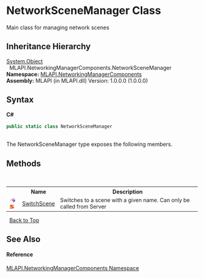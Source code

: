 # NetworkSceneManager Class
 

Main class for managing network scenes


## Inheritance Hierarchy
<a href="http://msdn2.microsoft.com/en-us/library/e5kfa45b" target="_blank">System.Object</a><br />&nbsp;&nbsp;MLAPI.NetworkingManagerComponents.NetworkSceneManager<br />
**Namespace:**&nbsp;<a href="N_MLAPI_NetworkingManagerComponents">MLAPI.NetworkingManagerComponents</a><br />**Assembly:**&nbsp;MLAPI (in MLAPI.dll) Version: 1.0.0.0 (1.0.0.0)

## Syntax

**C#**<br />
``` C#
public static class NetworkSceneManager
```

<br />
The NetworkSceneManager type exposes the following members.


## Methods
&nbsp;<table><tr><th></th><th>Name</th><th>Description</th></tr><tr><td>![Public method](media/pubmethod.gif "Public method")![Static member](media/static.gif "Static member")</td><td><a href="M_MLAPI_NetworkingManagerComponents_NetworkSceneManager_SwitchScene">SwitchScene</a></td><td>
Switches to a scene with a given name. Can only be called from Server</td></tr></table>&nbsp;
<a href="#networkscenemanager-class">Back to Top</a>

## See Also


#### Reference
<a href="N_MLAPI_NetworkingManagerComponents">MLAPI.NetworkingManagerComponents Namespace</a><br />